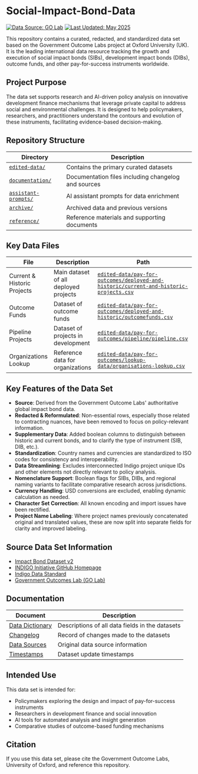 # Social-Impact-Bond-Data

[![Data Source: GO Lab](https://img.shields.io/badge/Data%20Source-GO%20Lab-blue)](https://golab.bsg.ox.ac.uk/)
[![Last Updated: May 2025](https://img.shields.io/badge/Last%20Updated-May%202025-green)](documentation/timestamps.md)

This repository contains a curated, redacted, and standardized data set based on the Government Outcome Labs project at Oxford University (UK). It is the leading international data resource tracking the growth and execution of social impact bonds (SIBs), development impact bonds (DIBs), outcome funds, and other pay-for-success instruments worldwide.

## Project Purpose

The data set supports research and AI-driven policy analysis on innovative development finance mechanisms that leverage private capital to address social and environmental challenges. It is designed to help policymakers, researchers, and practitioners understand the contours and evolution of these instruments, facilitating evidence-based decision-making.

## Repository Structure

| Directory | Description |
|-----------|-------------|
| [`edited-data/`](edited-data/) | Contains the primary curated datasets |
| [`documentation/`](documentation/) | Documentation files including changelog and sources |
| [`assistant-prompts/`](assistant-prompts/) | AI assistant prompts for data enrichment |
| [`archive/`](archive/) | Archived data and previous versions |
| [`reference/`](reference/) | Reference materials and supporting documents |

## Key Data Files

| File | Description | Path |
|------|-------------|------|
| Current & Historic Projects | Main dataset of all deployed projects | [`edited-data/pay-for-outcomes/deployed-and-historic/current-and-historic-projects.csv`](edited-data/pay-for-outcomes/deployed-and-historic/current-and-historic-projects.csv) |
| Outcome Funds | Dataset of outcome funds | [`edited-data/pay-for-outcomes/deployed-and-historic/outcomefunds.csv`](edited-data/pay-for-outcomes/deployed-and-historic/outcomefunds.csv) |
| Pipeline Projects | Dataset of projects in development | [`edited-data/pay-for-outcomes/pipeline/pipeline.csv`](edited-data/pay-for-outcomes/pipeline/pipeline.csv) |
| Organizations Lookup | Reference data for organizations | [`edited-data/pay-for-outcomes/lookup-data/organisations-lookup.csv`](edited-data/pay-for-outcomes/lookup-data/organisations-lookup.csv) |

## Key Features of the Data Set

- **Source**: Derived from the Government Outcome Labs' authoritative global impact bond data.
- **Redacted & Reformulated**: Non-essential rows, especially those related to contracting nuances, have been removed to focus on policy-relevant information.
- **Supplementary Data**: Added boolean columns to distinguish between historic and current bonds, and to clarify the type of instrument (SIB, DIB, etc.).
- **Standardization**: Country names and currencies are standardized to ISO codes for consistency and interoperability.
- **Data Streamlining**: Excludes interconnected Indigo project unique IDs and other elements not directly relevant to policy analysis.
- **Nomenclature Support**: Boolean flags for SIBs, DIBs, and regional naming variants to facilitate comparative research across jurisdictions.
- **Currency Handling**: USD conversions are excluded, enabling dynamic calculation as needed.
- **Character Set Correction**: All known encoding and import issues have been rectified.
- **Project Name Labeling**: Where project names previously concatenated original and translated values, these are now split into separate fields for clarity and improved labeling.

## Source Data Set Information

- [Impact Bond Dataset v2](https://golab.bsg.ox.ac.uk/knowledge-bank/indigo/impact-bond-dataset-v2/)
- [INDIGO Initiative GitHub Homepage](https://github.com/INDIGO-Initiative)
- [Indigo Data Standard](https://github.com/INDIGO-Initiative/indigo-data-standard)
- [Government Outcomes Lab (GO Lab)](https://golab.bsg.ox.ac.uk/)

## Documentation

| Document | Description |
|----------|-------------|
| [Data Dictionary](documentation/data-dictionary.md) | Descriptions of all data fields in the datasets |
| [Changelog](documentation/changelog.md) | Record of changes made to the datasets |
| [Data Sources](documentation/sources.md) | Original data source information |
| [Timestamps](documentation/timestamps.md) | Dataset update timestamps |

## Intended Use

This data set is intended for:
- Policymakers exploring the design and impact of pay-for-success instruments
- Researchers in development finance and social innovation
- AI tools for automated analysis and insight generation
- Comparative studies of outcome-based funding mechanisms

## Citation

If you use this data set, please cite the Government Outcome Labs, University of Oxford, and reference this repository.
